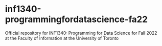 # inf1340-programmingfordatascience-fa22
Official repository for INF1340: Programming for Data Science for Fall 2022 at the Faculty of Information at the University of Toronto
